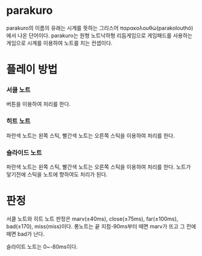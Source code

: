 # parakuro
parakuro의 이름의 유래는 시계를 뜻하는 그리스어 παρακολουθώ(parakolouthó)에서 나온 단어이다.
parakuro는 원형 노트낙하형 리듬게임으로 게임패드를 사용하는 게임으로 시계를 이용하여 노트를 치는 컨셉이다.

# 플레이 방법

### 서클 노트

버튼을 이용하여 처리를 한다. 

### 히트 노트

파란색 노트는 왼쪽 스틱, 빨간색 노트는 오른쪽 스틱을 이용하여 처리를 한다.

### 슬라이드 노트

파란색 노트는 왼쪽 스틱, 빨간색 노트는 오른쪽 스틱을 이용하여 처리를 한다. 노트가 닿기전에 스틱을 노트에 향하여도 처리가 된다. 

# 판정
서클 노트와 히트 노트 판정은 marv(±40ms), close(±75ms), far(±100ms), bad(±170), miss(miss)이다.
롱노트는 끝 지점-90ms부터 떼면 marv가 뜨고 그 전에 떼면 bad가 난다.

슬라이트 노트는 0~-80ms이다.
